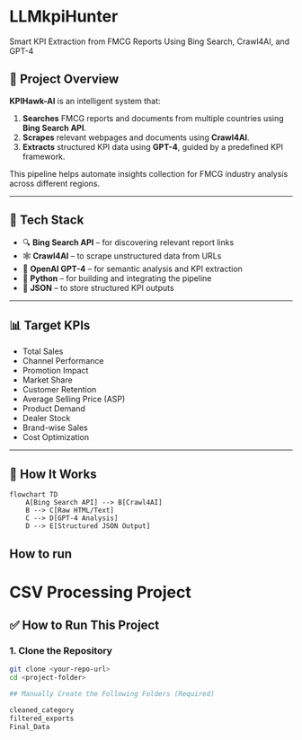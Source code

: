# LLMkpiHunter 
 
Smart KPI Extraction from FMCG Reports Using Bing Search, Crawl4AI, and GPT-4

## 🚀 Project Overview
**KPIHawk-AI** is an intelligent system that:
1. **Searches** FMCG reports and documents from multiple countries using **Bing Search API**.
2. **Scrapes** relevant webpages and documents using **Crawl4AI**.
3. **Extracts** structured KPI data using **GPT-4**, guided by a predefined KPI framework.

This pipeline helps automate insights collection for FMCG industry analysis across different regions.

---

## 🧠 Tech Stack

- 🔍 **Bing Search API** – for discovering relevant report links  
- 🕸️ **Crawl4AI** – to scrape unstructured data from URLs  
- 🤖 **OpenAI GPT-4** – for semantic analysis and KPI extraction  
- 🐍 **Python** – for building and integrating the pipeline  
- 📁 **JSON** – to store structured KPI outputs  

---

## 📊 Target KPIs

- Total Sales  
- Channel Performance  
- Promotion Impact  
- Market Share  
- Customer Retention  
- Average Selling Price (ASP)  
- Product Demand  
- Dealer Stock  
- Brand-wise Sales  
- Cost Optimization

---

## 🧪 How It Works

```mermaid
flowchart TD
    A[Bing Search API] --> B[Crawl4AI]
    B --> C[Raw HTML/Text]
    C --> D[GPT-4 Analysis]
    D --> E[Structured JSON Output]
```
## How to run 

# CSV Processing Project

## ✅ How to Run This Project

### 1. Clone the Repository
```bash
git clone <your-repo-url>
cd <project-folder> 

## Manually Create the Following Folders (Required)

cleaned_category
filtered_exports
Final_Data

